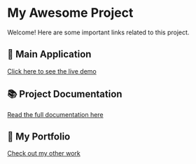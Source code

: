 # My Awesome Project

Welcome! Here are some important links related to this project.

## 🚀 Main Application
[Click here to see the live demo](https://your-username.github.io/your-repo-name/)

## 📚 Project Documentation
[Read the full documentation here](https://link-to-your-documentation.com)

## 💼 My Portfolio
[Check out my other work](https://your-username.github.io)
